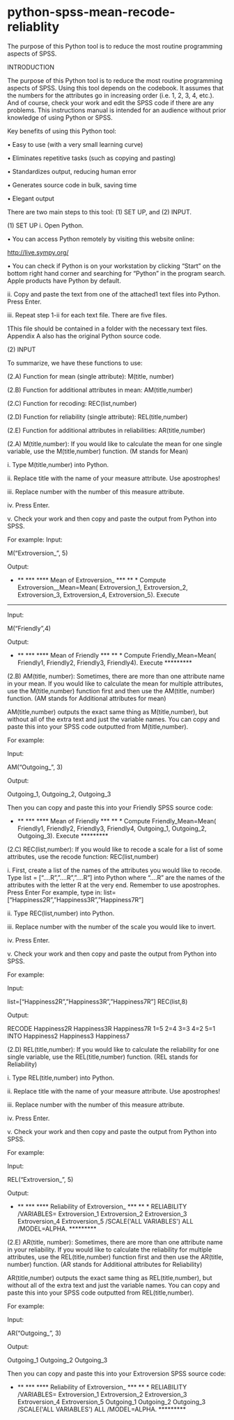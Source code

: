 # python-spss-mean-recode-reliablity
The purpose of this Python tool is to reduce the most routine programming aspects of SPSS.

INTRODUCTION

The purpose of this Python tool is to reduce the most routine programming aspects of SPSS. Using this tool depends on the codebook. It assumes that the numbers for the attributes go in increasing order (i.e. 1, 2, 3, 4, etc.).  And of course, check your work and edit the SPSS code if there are any problems. This instructions manual is intended for an audience without prior knowledge of using Python or SPSS. 

Key benefits of using this Python tool:

•	Easy to use (with a very small learning curve)

•	Eliminates repetitive tasks (such as copying and pasting)

•	Standardizes output, reducing human error

•	Generates source code in bulk, saving time

•	Elegant output


There are two main steps to this tool: (1) SET UP, and (2) INPUT.


(1)	SET UP
i.	Open Python.

•	You can access Python remotely by visiting this website online:

http://live.sympy.org/

•	You can check if Python is on your workstation by clicking “Start” on the bottom right hand corner and searching for “Python” in the program search. Apple products have Python by default.

ii.	Copy and paste the text from one of the attached1 text files into Python. Press Enter.

iii.	Repeat step 1-ii for each text file. There are five files.

1This file should be contained in a folder with the necessary text files. Appendix A also has the original Python source code. 

(2)	INPUT

To summarize, we have these functions to use:

(2.A) Function for mean (single attribute): M(title, number)

(2.B) Function for additional attributes in mean: AM(title,number) 

(2.C) Function for recoding: REC(list,number)

(2.D) Function for reliability (single attribute): REL(title,number)

(2.E) Function for additional attributes in reliabilities: AR(title,number)


(2.A)	M(title,number): If you would like to calculate the mean for one single variable, use the M(title,number) function. (M stands for Mean)

i.	Type M(title,number) into Python.

ii.	Replace title with the name of your measure attribute. Use apostrophes! 

iii.	Replace number with the number of this measure attribute.

iv.	Press Enter. 

v.	Check your work and then copy and paste the output from Python into SPSS. 


For example:
Input:

M(“Extroversion_”, 5)


Output:

* ** *** **** Mean of Extroversion_ *** ** * Compute Extroversion__Mean=Mean( Extroversion_1,  Extroversion_2,  Extroversion_3,  Extroversion_4,  Extroversion_5). Execute
*********

Input:

M(“Friendly”,4)

Output:

* ** *** **** Mean of Friendly *** ** * 
Compute Friendly_Mean=Mean( Friendly1,  Friendly2,  Friendly3,  Friendly4). Execute *********

(2.B)	AM(title, number): Sometimes, there are more than one attribute name in your mean. If you would like to calculate the mean for multiple attributes, use the M(title,number) function first and then use the AM(title, number) function. (AM stands for Additional attributes for mean)

AM(title,number) outputs the exact same thing as M(title,number), but without all of the extra text and just the variable names. You can copy and paste this into your SPSS code outputted from M(title,number).


For example:

Input:

AM(“Outgoing_”, 3)

Output:

Outgoing_1,  Outgoing_2,  Outgoing_3

Then you can copy and paste this into your Friendly SPSS source code:

* ** *** **** Mean of Friendly *** ** * 
Compute Friendly_Mean=Mean( Friendly1,  Friendly2,  Friendly3,  Friendly4, Outgoing_1,  Outgoing_2,  Outgoing_3). Execute *********


(2.C) REC(list,number): If you would like to recode a scale for a list of some attributes, use the recode function: REC(list,number)

i.	First, create a list of the names of the attributes you would like to recode. Type list = [“….R”,”….R”,”….R”] into Python where “….R” are the names of the attributes with the letter R at the very end. Remember to use apostrophes. Press Enter
For example, type in: list=[“Happiness2R”,”Happiness3R”,”Happiness7R”]

ii.	Type REC(list,number) into Python.

iii.	Replace number with the number of the scale you would like to invert.

iv.	Press Enter. 

v.	Check your work and then copy and paste the output from Python into SPSS.

For example:

Input:

list=[“Happiness2R”,”Happiness3R”,”Happiness7R”]
REC(list,8) 

Output:

RECODE  Happiness2R Happiness3R Happiness7R 1=5 2=4 3=3 4=2 5=1 INTO  Happiness2 Happiness3 Happiness7


(2.D) REL(title,number): If you would like to calculate the reliability for one single variable, use the REL(title,number) function. (REL stands for Reliability)

i.	Type REL(title,number) into Python.

ii.	Replace title with the name of your measure attribute. Use apostrophes! 

iii.	Replace number with the number of this measure attribute.

iv.	Press Enter. 

v.	Check your work and then copy and paste the output from Python into SPSS. 

For example:

Input:

REL(“Extroversion_”, 5)

Output:

* ** *** **** Reliability of Extroversion_ *** ** * RELIABILITY  /VARIABLES=  Extroversion_1 Extroversion_2 Extroversion_3 Extroversion_4 Extroversion_5  /SCALE('ALL VARIABLES') ALL  /MODEL=ALPHA. *********




(2.E)	AR(title, number): Sometimes, there are more than one attribute name in your reliability. If you would like to calculate the reliability for multiple attributes, use the REL(title,number) function first and then use the AR(title, number) function. (AR stands for Additional attributes for Reliability)

AR(title,number) outputs the exact same thing as REL(title,number), but without all of the extra text and just the variable names. You can copy and paste this into your SPSS code outputted from REL(title,number).

For example:

Input:

AR(“Outgoing_”, 3)

Output:

Outgoing_1 Outgoing_2 Outgoing_3

Then you can copy and paste this into your Extroversion SPSS source code:

* ** *** **** Reliability of Extroversion_ *** ** * RELIABILITY  /VARIABLES=  Extroversion_1 Extroversion_2 Extroversion_3 Extroversion_4 Extroversion_5 Outgoing_1 Outgoing_2 Outgoing_3  /SCALE('ALL VARIABLES') ALL  /MODEL=ALPHA. *********


